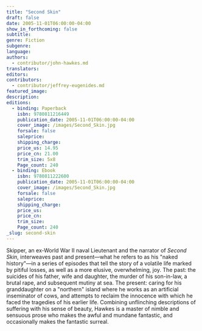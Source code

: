 ```yaml
---
title: "Second Skin"
draft: false
date: 2005-11-01T06:00:00-04:00
show_in_forthcoming: false
subtitle:
genre: Fiction
subgenre:
language:
authors:
  - contributor/john-hawkes.md
translators:
editors:
contributors:
  - contributor/jeffrey-eugenides.md
featured_image:
description:
editions:
  - binding: Paperback
    isbn: 9780811216449
    publication_date: 2005-11-01T06:00:00-04:00
    cover_image: /images/Second_Skin.jpg
    forsale: false
    saleprice:
    shipping_charge:
    price_us: 14.95
    price_cn: 21.00
    trim_size: 5x8
    Page_count: 240
  - binding: Ebook
    isbn: 9780811222600
    publication_date: 2005-11-01T06:00:00-04:00
    cover_image: /images/Second_Skin.jpg
    forsale: false
    saleprice:
    shipping_charge:
    price_us:
    price_cn:
    trim_size:
    Page_count: 240
_slug: second-skin
---
```


Skipper, an ex-World War II naval Lieutenant and the narrator of _Second Skin_, interweaves past and present—what he refers to as his "naked history"—in a series of episodes that tell the story of a volatile life marked by pitiful losses, as well as a more elusive, overwhelming, joy. The past: the suicides of his father, wife and daughter, the murder of his son-in-law, a brutal rape, and subsequent mutiny at sea. The present: caring for his granddaughter on a "northern" island where he works as an artificial inseminator of cows, and attempts to reclaim the innocence with which he faced the tragedies of his earlier life. Combining unflinching descriptions of suffering with his sense of beauty, Hawkes is a master of nimble and sensuous prose who makes the awful and mundane fantastic, and occasionally makes the fantastic surreal.

